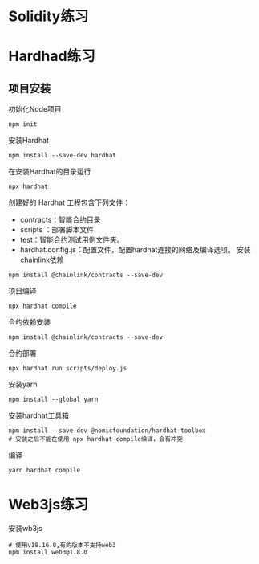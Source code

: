 # Solidity练习
# Hardhad练习
## 项目安装
初始化Node项目
```shell
npm init
```
安装Hardhat
```shell 
npm install --save-dev hardhat

```
在安装Hardhat的目录运行
```shell
npx hardhat
```
创建好的 Hardhat 工程包含下列文件：
- contracts：智能合约目录
- scripts ：部署脚本文件
- test：智能合约测试用例文件夹。
- hardhat.config.js：配置文件，配置hardhat连接的网络及编译选项。
安装chainlink依赖
```shell
npm install @chainlink/contracts --save-dev
```
项目编译
```shell
npx hardhat compile
```
合约依赖安装
```shell
npm install @chainlink/contracts --save-dev
```
合约部署
```shell
npx hardhat run scripts/deploy.js
```
安装yarn
```shell
npm install --global yarn
```
安装hardhat工具箱
```shell
npm install --save-dev @nomicfoundation/hardhat-toolbox
# 安装之后不能在使用 npx hardhat compile编译，会有冲突
```
编译
```shell
yarn hardhat compile
```

# Web3js练习
安装wb3js
```shell
# 使用v18.16.0,有的版本不支持web3
npm install web3@1.8.0
```
